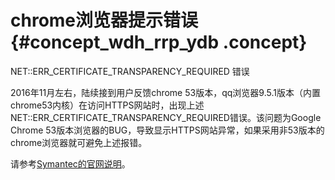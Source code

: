# chrome浏览器提示错误 {#concept_wdh_rrp_ydb .concept}

NET::ERR\_CERTIFICATE\_TRANSPARENCY\_REQUIRED 错误

2016年11月左右，陆续接到用户反馈chrome 53版本，qq浏览器9.5.1版本（内置chrome53内核）在访问HTTPS网站时，出现上述NET::ERR\_CERTIFICATE\_TRANSPARENCY\_REQUIRED错误。该问题为Google Chrome 53版本浏览器的BUG，导致显示HTTPS网站异常，如果采用非53版本的chrome浏览器就可避免上述报错。

请参考[Symantec的官网说明](https://www.symantec.com/connect/tr/blogs/chrome-53-bug-affecting-symantec-ssltls-certificates)。

